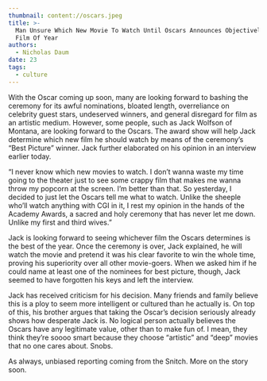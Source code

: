 ```yaml
---
thumbnail: content://oscars.jpeg
title: >-
  Man Unsure Which New Movie To Watch Until Oscars Announces Objectively Best
  Film Of Year
authors:
  - Nicholas Daum
date: 23
tags:
  - culture
---
```


With the Oscar coming up soon, many are looking forward to bashing the ceremony for its awful nominations, bloated length, overreliance on celebrity guest stars, undeserved winners, and general disregard for film as an artistic medium. However, some people, such as Jack Wolfson of Montana, are looking forward to the Oscars. The award show will help Jack determine which new film he should watch by means of the ceremony’s “Best Picture” winner. Jack further elaborated on his opinion in an interview earlier today. 

“I never know which new movies to watch. I don’t wanna waste my time going to the theater just to see some crappy film that makes me wanna throw my popcorn at the screen. I’m better than that. So yesterday, I decided to just let the Oscars tell me what to watch. Unlike the sheeple who’ll watch anything with CGI in it, I rest my opinion in the hands of the Academy Awards, a sacred and holy ceremony that has never let me down. Unlike my first and third wives.”

Jack is looking forward to seeing whichever film the Oscars determines is the best of the year. Once the ceremony is over, Jack explained, he will watch the movie and pretend it was his clear favorite to win the whole time, proving his superiority over all other movie-goers. When we asked him if he could name at least one of the nominees for best picture, though, Jack seemed to have forgotten his keys and left the interview.

Jack has received criticism for his decision. Many friends and family believe this is a ploy to seem more intelligent or cultured than he actually is. On top of this, his brother argues that taking the Oscar’s decision seriously already shows how desperate Jack is. No logical person actually believes the Oscars have any legitimate value, other than to make fun of. I mean, they think they’re soooo smart because they choose “artistic” and “deep” movies that no one cares about. Snobs.

As always, unbiased reporting coming from the Snitch. More on the story soon.